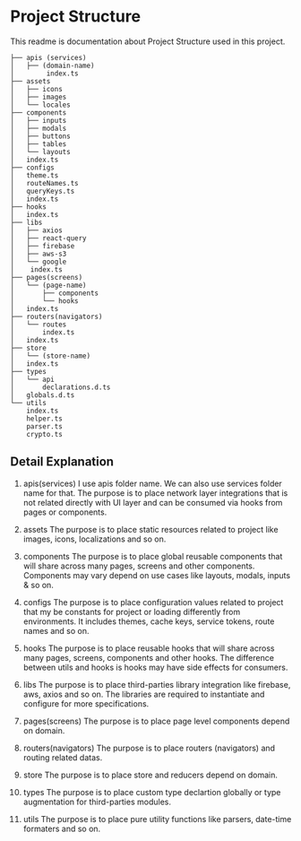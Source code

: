 # Project Structure

This readme is documentation about Project Structure used in this project.

```
├── apis (services)
│   ├── (domain-name)
│        index.ts
├── assets
│   ├── icons
│   ├── images
│   └── locales
├── components
│   ├── inputs
│   ├── modals
│   ├── buttons
│   ├── tables
│   └── layouts
│   index.ts
├── configs
│   theme.ts
│   routeNames.ts
│   queryKeys.ts
│   index.ts
├── hooks
│   index.ts
├── libs
│   ├── axios
│   ├── react-query
│   ├── firebase
│   ├── aws-s3
│   └── google
│    index.ts
├── pages(screens)
│   └── (page-name)
│       ├── components
│       └── hooks
│   index.ts
├── routers(navigators)
│   └── routes
│       index.ts
│   index.ts
├── store
│   └── (store-name)
│   index.ts
├── types
│   └── api
│       declarations.d.ts
│   globals.d.ts
└── utils
    index.ts
    helper.ts
    parser.ts
    crypto.ts
```

## Detail Explanation

1) apis(services)
I use apis folder name. We can also use services folder name for that. The purpose is to place network layer integrations that is not related directly with UI layer and can be consumed via hooks from pages or components.

2) assets
The purpose is to place static resources related to project like images, icons, localizations and so on.

3) components
The purpose is to place global reusable components that will share across many pages, screens and other components. Components may vary depend on use cases like layouts, modals, inputs & so on.

4) configs
The purpose is to place configuration values related to project that my be constants for project or loading differently from environments. It includes
themes, cache keys, service tokens, route names and so on.

5) hooks
The purpose is to place reusable hooks that will share across many pages, screens, components and other hooks. The difference between utils and hooks is hooks may have side effects for consumers.

6) libs
The purpose is to place third-parties library integration like firebase, aws, axios and so on. The libraries are required to instantiate and configure for more specifications.

7) pages(screens)
The purpose is to place page level components depend on domain.

8) routers(navigators)
The purpose is to place routers (navigators) and routing related datas.

9) store
The purpose is to place store and reducers depend on domain.

10) types
The purpose is to place custom type declartion globally or type augmentation for third-parties modules.

11) utils
The purpose is to place pure utility functions like parsers, date-time formaters and so on.
